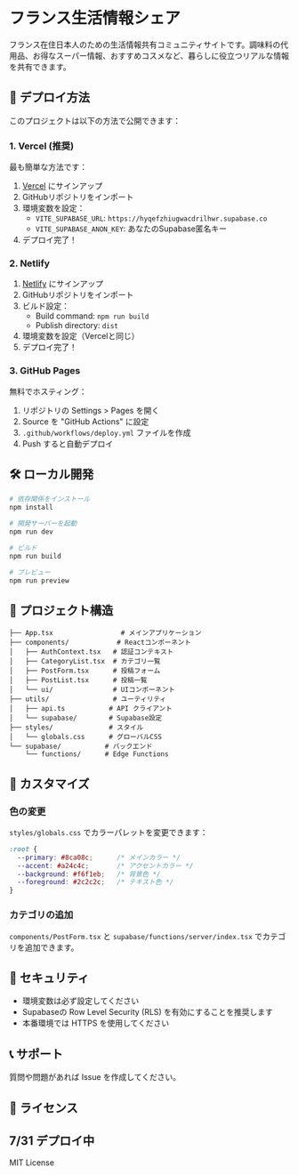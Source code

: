# フランス生活情報シェア

フランス在住日本人のための生活情報共有コミュニティサイトです。調味料の代用品、お得なスーパー情報、おすすめコスメなど、暮らしに役立つリアルな情報を共有できます。

## 🚀 デプロイ方法

このプロジェクトは以下の方法で公開できます：

### 1. Vercel (推奨)

最も簡単な方法です：

1. [Vercel](https://vercel.com) にサインアップ
2. GitHubリポジトリをインポート
3. 環境変数を設定：
   - `VITE_SUPABASE_URL`: `https://hyqefzhiugwacdrilhwr.supabase.co`
   - `VITE_SUPABASE_ANON_KEY`: あなたのSupabase匿名キー
4. デプロイ完了！

### 2. Netlify

1. [Netlify](https://netlify.com) にサインアップ
2. GitHubリポジトリをインポート
3. ビルド設定：
   - Build command: `npm run build`
   - Publish directory: `dist`
4. 環境変数を設定（Vercelと同じ）
5. デプロイ完了！

### 3. GitHub Pages

無料でホスティング：

1. リポジトリの Settings > Pages を開く
2. Source を "GitHub Actions" に設定
3. `.github/workflows/deploy.yml` ファイルを作成
4. Push すると自動デプロイ

## 🛠️ ローカル開発

```bash
# 依存関係をインストール
npm install

# 開発サーバーを起動
npm run dev

# ビルド
npm run build

# プレビュー
npm run preview
```

## 📁 プロジェクト構造

```
├── App.tsx                 # メインアプリケーション
├── components/            # Reactコンポーネント
│   ├── AuthContext.tsx   # 認証コンテキスト
│   ├── CategoryList.tsx  # カテゴリ一覧
│   ├── PostForm.tsx      # 投稿フォーム
│   ├── PostList.tsx      # 投稿一覧
│   └── ui/               # UIコンポーネント
├── utils/                # ユーティリティ
│   ├── api.ts           # API クライアント
│   └── supabase/        # Supabase設定
├── styles/              # スタイル
│   └── globals.css      # グローバルCSS
└── supabase/           # バックエンド
    └── functions/      # Edge Functions
```

## 🔧 カスタマイズ

### 色の変更

`styles/globals.css` でカラーパレットを変更できます：

```css
:root {
  --primary: #8ca08c;      /* メインカラー */
  --accent: #a24c4c;       /* アクセントカラー */
  --background: #f6f1eb;   /* 背景色 */
  --foreground: #2c2c2c;   /* テキスト色 */
}
```

### カテゴリの追加

`components/PostForm.tsx` と `supabase/functions/server/index.tsx` でカテゴリを追加できます。

## 🔐 セキュリティ

- 環境変数は必ず設定してください
- Supabaseの Row Level Security (RLS) を有効にすることを推奨します
- 本番環境では HTTPS を使用してください

## 📞 サポート

質問や問題があれば Issue を作成してください。

## 📄 ライセンス
## 7/31 デプロイ中
MIT License
